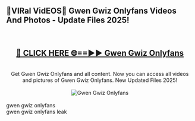<h2>🔴VIRal VidEOS🔴 Gwen Gwiz Onlyfans Videos And Photos - Update Files 2025!</h2>
<br>
<div align="center">
<h2><a href="https://virallinks.top/odZfE0" rel="nofollow">🔴 CLICK HERE 🌐==►► Gwen Gwiz Onlyfans</a></h2>
<br>
Get Gwen Gwiz Onlyfans and all content. Now you can access all videos and pictures of Gwen Gwiz Onlyfans. New Updated Files 2025!
<br>
<br>
<a href="https://virallinks.top/odZfE0" rel="nofollow" data-target="animated-image.originalLink"><img src="https://i.imgur.com/dJHk4Zq.gif)" alt="Gwen Gwiz Onlyfans" style="max-width: 100%; display: inline-block;" data-target="animated-image.originalImage"></a>
</div>
<br>
gwen gwiz onlyfans<br>
gwen gwiz onlyfans leak